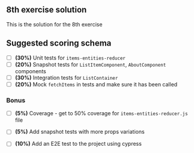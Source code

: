 ## 8th exercise solution

This is the solution for the 8th exercise

## Suggested scoring schema

- [ ] **(30%)** Unit tests for `items-entities-reducer`
- [ ] **(20%)** Snapshot tests for `ListItemComponent`, `AboutComponent` components
- [ ] **(30%)** Integration tests for `ListContainer`
- [ ] **(20%)** Mock `fetchItems` in tests and make sure it has been called

### Bonus

- [ ] **(5%)** Coverage - get to 50% coverage for `items-entities-reducer.js` file
- [ ] **(5%)** Add snapshot tests with more props variations
- [ ] **(10%)** Add an E2E test to the project using cypress

